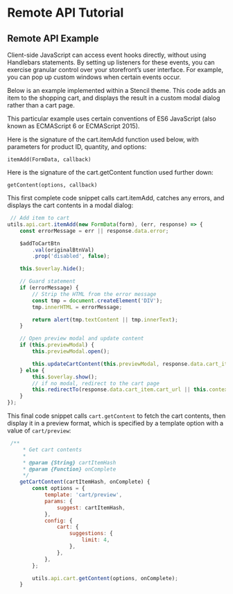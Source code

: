 # Remote API Tutorial



## Remote API Example

Client-side JavaScript can access event hooks directly, without using Handlebars statements. By setting up listeners for these events, you can exercise granular control over your storefront’s user interface. For example, you can pop up custom windows when certain events occur.

Below is an example implemented within a Stencil theme. This code adds an item to the shopping cart, and displays the result in a custom modal dialog rather than a cart page.

This particular example uses certain conventions of ES6 JavaScript (also known as ECMAScript 6 or ECMAScript 2015).

Here is the signature of the cart.itemAdd function used below, with parameters for product ID, quantity, and options:

`itemAdd(FormData, callback)`

Here is the signature of the cart.getContent function used further down:

`getContent(options, callback)`

This first complete code snippet calls cart.itemAdd, catches any errors, and displays the cart contents in a modal dialog:

```js title="cart.itemAdd" lineNumbers
 // Add item to cart
utils.api.cart.itemAdd(new FormData(form), (err, response) => {
    const errorMessage = err || response.data.error;

    $addToCartBtn
        .val(originalBtnVal)
        .prop('disabled', false);

    this.$overlay.hide();

    // Guard statement
    if (errorMessage) {
        // Strip the HTML from the error message
        const tmp = document.createElement('DIV');
        tmp.innerHTML = errorMessage;

        return alert(tmp.textContent || tmp.innerText);
    }

    // Open preview modal and update content
    if (this.previewModal) {
        this.previewModal.open();

        this.updateCartContent(this.previewModal, response.data.cart_item.hash);
    } else {
        this.$overlay.show();
        // if no modal, redirect to the cart page
        this.redirectTo(response.data.cart_item.cart_url || this.context.urls.cart);
    }
});
```

This final code snippet calls `cart.getContent` to fetch the cart contents, then display it in a preview format, which is specified by a template option with a value of `cart/preview`:

```js title="cart.getContent" lineNumbers
 /**
     * Get cart contents
     *
     * @param {String} cartItemHash
     * @param {Function} onComplete
     */
    getCartContent(cartItemHash, onComplete) {
        const options = {
            template: 'cart/preview',
            params: {
                suggest: cartItemHash,
            },
            config: {
                cart: {
                    suggestions: {
                        limit: 4,
                    },
                },
            },
        };

        utils.api.cart.getContent(options, onComplete);
    }
```
